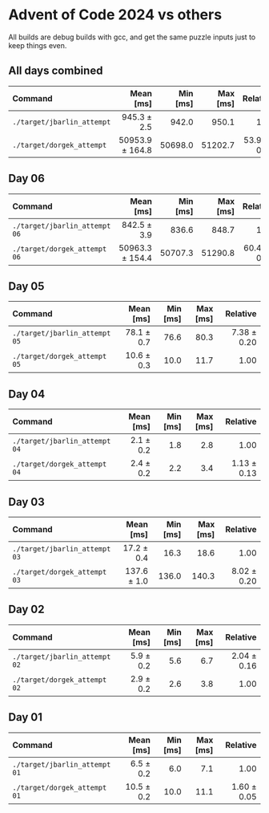 # Advent of Code 2024 vs others

All builds are debug builds with gcc, and get the same puzzle inputs just to keep things even.

## All days combined

| Command | Mean [ms] | Min [ms] | Max [ms] | Relative |
|:---|---:|---:|---:|---:|
| `./target/jbarlin_attempt` | 945.3 ± 2.5 | 942.0 | 950.1 | 1.00 |
| `./target/dorgek_attempt` | 50953.9 ± 164.8 | 50698.0 | 51202.7 | 53.90 ± 0.23 |

## Day 06

| Command | Mean [ms] | Min [ms] | Max [ms] | Relative |
|:---|---:|---:|---:|---:|
| `./target/jbarlin_attempt 06` | 842.5 ± 3.9 | 836.6 | 848.7 | 1.00 |
| `./target/dorgek_attempt 06` | 50963.3 ± 154.4 | 50707.3 | 51290.8 | 60.49 ± 0.33 |

## Day 05

| Command | Mean [ms] | Min [ms] | Max [ms] | Relative |
|:---|---:|---:|---:|---:|
| `./target/jbarlin_attempt 05` | 78.1 ± 0.7 | 76.6 | 80.3 | 7.38 ± 0.20 |
| `./target/dorgek_attempt 05` | 10.6 ± 0.3 | 10.0 | 11.7 | 1.00 |

## Day 04

| Command | Mean [ms] | Min [ms] | Max [ms] | Relative |
|:---|---:|---:|---:|---:|
| `./target/jbarlin_attempt 04` | 2.1 ± 0.2 | 1.8 | 2.8 | 1.00 |
| `./target/dorgek_attempt 04` | 2.4 ± 0.2 | 2.2 | 3.4 | 1.13 ± 0.13 |

## Day 03

| Command | Mean [ms] | Min [ms] | Max [ms] | Relative |
|:---|---:|---:|---:|---:|
| `./target/jbarlin_attempt 03` | 17.2 ± 0.4 | 16.3 | 18.6 | 1.00 |
| `./target/dorgek_attempt 03` | 137.6 ± 1.0 | 136.0 | 140.3 | 8.02 ± 0.20 |

## Day 02

| Command | Mean [ms] | Min [ms] | Max [ms] | Relative |
|:---|---:|---:|---:|---:|
| `./target/jbarlin_attempt 02` | 5.9 ± 0.2 | 5.6 | 6.7 | 2.04 ± 0.16 |
| `./target/dorgek_attempt 02` | 2.9 ± 0.2 | 2.6 | 3.8 | 1.00 |

## Day 01

| Command | Mean [ms] | Min [ms] | Max [ms] | Relative |
|:---|---:|---:|---:|---:|
| `./target/jbarlin_attempt 01` | 6.5 ± 0.2 | 6.0 | 7.1 | 1.00 |
| `./target/dorgek_attempt 01` | 10.5 ± 0.2 | 10.0 | 11.1 | 1.60 ± 0.05 |
